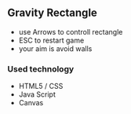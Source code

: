 ## Gravity Rectangle ##
* use Arrows to controll rectangle
* ESC to restart game
* your aim is avoid walls

### Used technology ###
* HTML5 / CSS
* Java Script
* Canvas